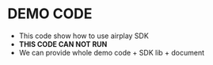 # DEMO CODE

* This code show how to use airplay SDK
* **THIS CODE CAN NOT RUN**
* We can provide whole demo code + SDK lib + document   

